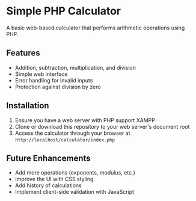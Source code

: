 # Simple PHP Calculator

A basic web-based calculator that performs arithmetic operations using PHP.

## Features

- Addition, subtraction, multiplication, and division
- Simple web interface
- Error handling for invalid inputs
- Protection against division by zero

## Installation

1. Ensure you have a web server with PHP support XAMPP
2. Clone or download this repository to your web server's document root
3. Access the calculator through your browser at `http://localhost/calculator/index.php`

## Future Enhancements

- Add more operations (exponents, modulus, etc.)
- Improve the UI with CSS styling
- Add history of calculations
- Implement client-side validation with JavaScript
